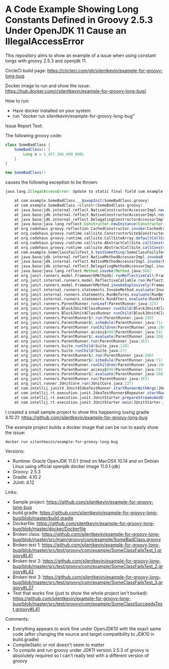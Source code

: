 # A Code Example Showing Long Constants Defined in Groovy 2.5.3 Under OpenJDK 11 Cause an IllegalAccessError

This repository aims to show an example of a issue when using constant longs with groovy 2.5.3 and openjdk 11.

CircleCI build page:  https://circleci.com/gh/silentkevin/example-for-groovy-long-bug

Docker image to run and show the issue:  https://hub.docker.com/r/silentkevin/example-for-groovy-long-bug/

How to run:
- Have docker installed on your system
- run "docker run silentkevin/example-for-groovy-long-bug"

Issue Report Text:

The following groovy code:

```groovy
class SomeBadClass {
    SomeBadClass() {
        Long a = 1_457_366_400_000L
    }
}

new SomeBadClass()
```

causes the following exception to be thrown:

```groovy
java.lang.IllegalAccessError: Update to static final field com.example.SomeBadClass.$const$0 attempted from a different method (__$swapInit) than the initializer method <clinit> 

	at com.example.SomeBadClass.__$swapInit(SomeBadClass.groovy)
	at com.example.SomeBadClass.<clinit>(SomeBadClass.groovy)
	at java.base/jdk.internal.reflect.NativeConstructorAccessorImpl.newInstance0(Native Method)
	at java.base/jdk.internal.reflect.NativeConstructorAccessorImpl.newInstance(NativeConstructorAccessorImpl.java:62)
	at java.base/jdk.internal.reflect.DelegatingConstructorAccessorImpl.newInstance(DelegatingConstructorAccessorImpl.java:45)
	at java.base/java.lang.reflect.Constructor.newInstance(Constructor.java:490)
	at org.codehaus.groovy.reflection.CachedConstructor.invoke(CachedConstructor.java:83)
	at org.codehaus.groovy.runtime.callsite.ConstructorSite$ConstructorSiteNoUnwrapNoCoerce.callConstructor(ConstructorSite.java:105)
	at org.codehaus.groovy.runtime.callsite.CallSiteArray.defaultCallConstructor(CallSiteArray.java:59)
	at org.codehaus.groovy.runtime.callsite.AbstractCallSite.callConstructor(AbstractCallSite.java:237)
	at org.codehaus.groovy.runtime.callsite.AbstractCallSite.callConstructor(AbstractCallSite.java:241)
	at com.example.SomeClassFailsTest_3.testSomething(SomeClassFailsTest_3.groovy:37)
	at java.base/jdk.internal.reflect.NativeMethodAccessorImpl.invoke0(Native Method)
	at java.base/jdk.internal.reflect.NativeMethodAccessorImpl.invoke(NativeMethodAccessorImpl.java:62)
	at java.base/jdk.internal.reflect.DelegatingMethodAccessorImpl.invoke(DelegatingMethodAccessorImpl.java:43)
	at java.base/java.lang.reflect.Method.invoke(Method.java:566)
	at org.junit.runners.model.FrameworkMethod$1.runReflectiveCall(FrameworkMethod.java:50)
	at org.junit.internal.runners.model.ReflectiveCallable.run(ReflectiveCallable.java:12)
	at org.junit.runners.model.FrameworkMethod.invokeExplosively(FrameworkMethod.java:47)
	at org.junit.internal.runners.statements.InvokeMethod.evaluate(InvokeMethod.java:17)
	at org.junit.internal.runners.statements.RunBefores.evaluate(RunBefores.java:26)
	at org.junit.internal.runners.statements.RunAfters.evaluate(RunAfters.java:27)
	at org.junit.runners.ParentRunner.runLeaf(ParentRunner.java:325)
	at org.junit.runners.BlockJUnit4ClassRunner.runChild(BlockJUnit4ClassRunner.java:78)
	at org.junit.runners.BlockJUnit4ClassRunner.runChild(BlockJUnit4ClassRunner.java:57)
	at org.junit.runners.ParentRunner$3.run(ParentRunner.java:290)
	at org.junit.runners.ParentRunner$1.schedule(ParentRunner.java:71)
	at org.junit.runners.ParentRunner.runChildren(ParentRunner.java:288)
	at org.junit.runners.ParentRunner.access$000(ParentRunner.java:58)
	at org.junit.runners.ParentRunner$2.evaluate(ParentRunner.java:268)
	at org.junit.runners.ParentRunner.run(ParentRunner.java:363)
	at org.junit.runners.Suite.runChild(Suite.java:128)
	at org.junit.runners.Suite.runChild(Suite.java:27)
	at org.junit.runners.ParentRunner$3.run(ParentRunner.java:290)
	at org.junit.runners.ParentRunner$1.schedule(ParentRunner.java:71)
	at org.junit.runners.ParentRunner.runChildren(ParentRunner.java:288)
	at org.junit.runners.ParentRunner.access$000(ParentRunner.java:58)
	at org.junit.runners.ParentRunner$2.evaluate(ParentRunner.java:268)
	at org.junit.runners.ParentRunner.run(ParentRunner.java:363)
	at org.junit.runner.JUnitCore.run(JUnitCore.java:137)
	at com.intellij.junit4.JUnit4IdeaTestRunner.startRunnerWithArgs(JUnit4IdeaTestRunner.java:68)
	at com.intellij.rt.execution.junit.IdeaTestRunner$Repeater.startRunnerWithArgs(IdeaTestRunner.java:47)
	at com.intellij.rt.execution.junit.JUnitStarter.prepareStreamsAndStart(JUnitStarter.java:242)
	at com.intellij.rt.execution.junit.JUnitStarter.main(JUnitStarter.java:70)
```

I created a small sample project to show this happening (using gradle 4.10.2):  https://github.com/silentkevin/example-for-groovy-long-bug

The example project builds a docker image that can be run to easily show the issue:
```bash
docker run silentkevin/example-for-groovy-long-bug
```

Versions:
- Runtime: Oracle OpenJDK 11.0.1 (tried on MacOSX 10.14 and on Debian Linux using official openjdk docker image 11.0.1-jdk)
- Groovy: 2.5.3
- Gradle: 4.10.2
- JUnit: 4.12

Links:
- Sample project:  https://github.com/silentkevin/example-for-groovy-long-bug
- build.gradle:  https://github.com/silentkevin/example-for-groovy-long-bug/blob/master/build.gradle
- Dockerfile:  https://github.com/silentkevin/example-for-groovy-long-bug/blob/master/docker/Dockerfile
- Broken class:  https://github.com/silentkevin/example-for-groovy-long-bug/blob/master/src/main/groovy/com/example/SomeBadClass.groovy
- Broken test 1:  https://github.com/silentkevin/example-for-groovy-long-bug/blob/master/src/test/groovy/com/example/SomeClassFailsTest_1.groovy#L41
- Broken test 2:  https://github.com/silentkevin/example-for-groovy-long-bug/blob/master/src/test/groovy/com/example/SomeClassFailsTest_2.groovy#L42
- Broken test 3:  https://github.com/silentkevin/example-for-groovy-long-bug/blob/master/src/test/groovy/com/example/SomeClassFailsTest_3.groovy#L37
- Test that works fine (just to show the whole project isn't borked):  https://github.com/silentkevin/example-for-groovy-long-bug/blob/master/src/test/groovy/com/example/SomeClassSucceedsTest.groovy#L41

Comments:
- Everything appears to work fine under OpenJDK10 with the exact same code (after changing the source and target compatibility to JDK10 in build.gradle)
- CompileStatic or not doesn't seem to matter
- To compile and run groovy under JDK11 version 2.5.3 of groovy is absolutely required so I can't really test with a different version of groovy

